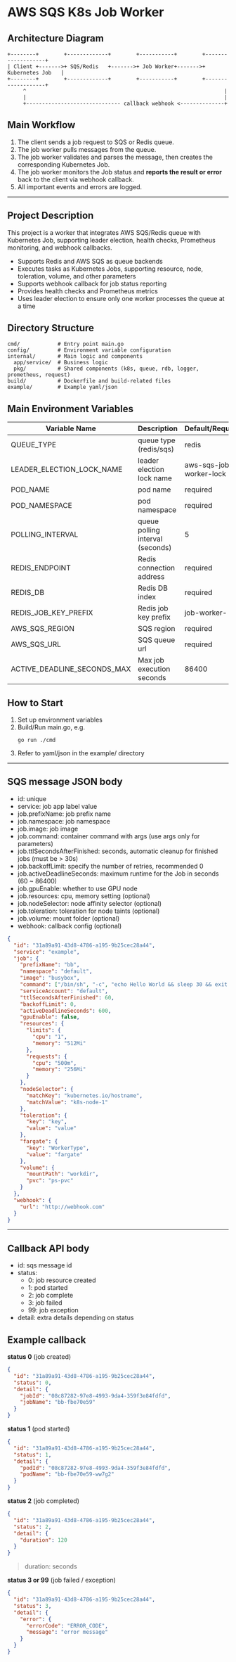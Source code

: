 # AWS SQS K8s Job Worker

## Architecture Diagram

```
+--------+        +-------------+        +-----------+        +-------------------+
| Client +------->+ SQS/Redis   +------->+ Job Worker+------->+  Kubernetes Job   |
+--------+        +-------------+        +-----------+        +-------------------+
     ^                                                               |
     |                                                               |
     +------------------------------ callback webhook <--------------+
```

## Main Workflow

1. The client sends a job request to SQS or Redis queue.
2. The job worker pulls messages from the queue.
3. The job worker validates and parses the message, then creates the corresponding Kubernetes Job.
4. The job worker monitors the Job status and **reports the result or error** back to the client via webhook callback.
5. All important events and errors are logged.

---

## Project Description

This project is a worker that integrates AWS SQS/Redis queue with Kubernetes Job, supporting leader election, health checks, Prometheus monitoring, and webhook callbacks.

- Supports Redis and AWS SQS as queue backends
- Executes tasks as Kubernetes Jobs, supporting resource, node, toleration, volume, and other parameters
- Supports webhook callback for job status reporting
- Provides health checks and Prometheus metrics
- Uses leader election to ensure only one worker processes the queue at a time

## Directory Structure

```
cmd/            # Entry point main.go
config/         # Environment variable configuration
internal/       # Main logic and components
  app/service/  # Business logic
  pkg/          # Shared components (k8s, queue, rdb, logger, prometheus, request)
build/          # Dockerfile and build-related files
example/        # Example yaml/json
```

## Main Environment Variables

| Variable Name               | Description                      | Default/Required        |
| --------------------------- | -------------------------------- | ----------------------- |
| QUEUE_TYPE                  | queue type (redis/sqs)           | redis                   |
| LEADER_ELECTION_LOCK_NAME   | leader election lock name        | aws-sqs-job-worker-lock |
| POD_NAME                    | pod name                         | required                |
| POD_NAMESPACE               | pod namespace                    | required                |
| POLLING_INTERVAL            | queue polling interval (seconds) | 5                       |
| REDIS_ENDPOINT              | Redis connection address         | required                |
| REDIS_DB                    | Redis DB index                   | required                |
| REDIS_JOB_KEY_PREFIX        | Redis job key prefix             | job-worker-             |
| AWS_SQS_REGION              | SQS region                       | required                |
| AWS_SQS_URL                 | SQS queue url                    | required                |
| ACTIVE_DEADLINE_SECONDS_MAX | Max job execution seconds        | 86400                   |

## How to Start

1. Set up environment variables
2. Build/Run main.go, e.g.
   ```
   go run ./cmd
   ```
3. Refer to yaml/json in the example/ directory

---

## SQS message JSON body

- id: unique
- service: job app label value
- job.prefixName: job prefix name
- job.namespace: job namespace
- job.image: job image
- job.command: container command with args (use args only for parameters)
- job.ttlSecondsAfterFinished: seconds, automatic cleanup for finished jobs (must be > 30s)
- job.backoffLimit: specify the number of retries, recommended 0
- job.activeDeadlineSeconds: maximum runtime for the Job in seconds (60 ~ 86400)
- job.gpuEnable: whether to use GPU node
- job.resources: cpu, memory setting (optional)
- job.nodeSelector: node affinity selector (optional)
- job.toleration: toleration for node taints (optional)
- job.volume: mount folder (optional)
- webhook: callback config (optional)

```json
{
  "id": "31a89a91-43d8-4786-a195-9b25cec28a44",
  "service": "example",
  "job": {
    "prefixName": "bb",
    "namespace": "default",
    "image": "busybox",
    "command": ["/bin/sh", "-c", "echo Hello World && sleep 30 && exit 0"],
    "serviceAccount": "default",
    "ttlSecondsAfterFinished": 60,
    "backoffLimit": 0,
    "activeDeadlineSeconds": 600,
    "gpuEnable": false,
    "resources": {
      "limits": {
        "cpu": "1",
        "memory": "512Mi"
      },
      "requests": {
        "cpu": "500m",
        "memory": "256Mi"
      }
    },
    "nodeSelector": {
      "matchKey": "kubernetes.io/hostname",
      "matchValue": "k8s-node-1"
    },
    "toleration": {
      "key": "key",
      "value": "value"
    },
    "fargate": {
      "key": "WorkerType",
      "value": "fargate"
    },
    "volume": {
      "mountPath": "workdir",
      "pvc": "ps-pvc"
    }
  },
  "webhook": {
    "url": "http://webhook.com"
  }
}
```

---

## Callback API body

- id: sqs message id
- status:
  - 0: job resource created
  - 1: pod started
  - 2: job complete
  - 3: job failed
  - 99: job exception
- detail: extra details depending on status

## Example callback

**status 0** (job created)

```json
{
  "id": "31a89a91-43d8-4786-a195-9b25cec28a44",
  "status": 0,
  "detail": {
    "jobId": "08c87282-97e8-4993-9da4-359f3e84fdfd",
    "jobName": "bb-fbe70e59"
  }
}
```

**status 1** (pod started)

```json
{
  "id": "31a89a91-43d8-4786-a195-9b25cec28a44",
  "status": 1,
  "detail": {
    "podId": "08c87282-97e8-4993-9da4-359f3e84fdfd",
    "podName": "bb-fbe70e59-ww7g2"
  }
}
```

**status 2** (job completed)

```json
{
  "id": "31a89a91-43d8-4786-a195-9b25cec28a44",
  "status": 2,
  "detail": {
    "duration": 120
  }
}
```
> duration: seconds

**status 3 or 99** (job failed / exception)

```json
{
  "id": "31a89a91-43d8-4786-a195-9b25cec28a44",
  "status": 3,
  "detail": {
    "error": {
      "errorCode": "ERROR_CODE",
      "message": "error message"
    }
  }
}
```
